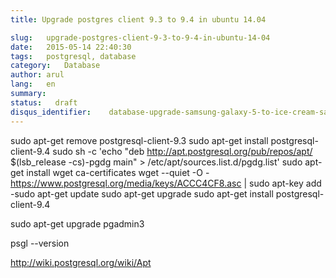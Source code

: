 ```yaml
---
title: Upgrade postgres client 9.3 to 9.4 in ubuntu 14.04

slug:   upgrade-postgres-client-9-3-to-9-4-in-ubuntu-14-04
date:   2015-05-14 22:40:30
tags:   postgresql, database
category:   Database
author: arul
lang:   en
summary:
status:   draft
disqus_identifier:    database-upgrade-samsung-galaxy-5-to-ice-cream-sandwich
---
```


sudo apt-get remove postgresql-client-9.3 sudo apt-get install
postgresql-client-9.4 sudo sh -c \'echo \"deb
<http://apt.postgresql.org/pub/repos/apt/> \$(lsb_release -cs)-pgdg
main\" \> /etc/apt/sources.list.d/pgdg.list\' sudo apt-get install wget
ca-certificates wget \--quiet -O -
<https://www.postgresql.org/media/keys/ACCC4CF8.asc> \| sudo apt-key add
-sudo apt-get update sudo apt-get upgrade sudo apt-get install
postgresql-client-9.4

sudo apt-get upgrade pgadmin3

psgl \--version

<http://wiki.postgresql.org/wiki/Apt>
